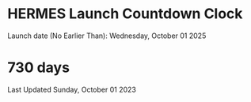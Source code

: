# HERMES Launch Countdown Clock

Launch date (No Earlier Than): Wednesday, October 01 2025
# 730 days

Last Updated Sunday, October 01 2023